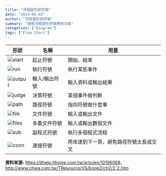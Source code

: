 ```yaml
---
title: "流程圖形狀符號"
date: "2019-05-03"
author: "流程圖形狀符號"
summary: "說明流程圖形符號哪些功能"
categories: ["Diagram"]
tags: ["Flow Chart"]
---
```


| 形狀                                                         | 名稱          | 用意                                   |
| ------------------------------------------------------------ | ------------- | -------------------------------------- |
| ![start](https://coolgood88142.github.io/images/start.png)   | 起止符號      | 開始、結束                             |
| ![run](https://coolgood88142.github.io/images/run.png)       | 執行符號      | 執行某些事件                           |
| ![output](https://coolgood88142.github.io/images/output.png) | 輸入/輸出符號 | 輸入資料或輸出結果                     |
| ![judge](https://coolgood88142.github.io/images/judge.png)   | 決策符號      | 某個事件做判斷                         |
| ![path](https://coolgood88142.github.io/images/path.png)     | 路徑符號      | 指向符號做什麼事                       |
| ![file](https://coolgood88142.github.io/images/file.png)     | 文件符號      | 輸入或輸出文件                         |
| ![files](https://coolgood88142.github.io/images/files.png)   | 多重文件符號  | 輸入或輸出數個文件                     |
| ![sub](https://coolgood88142.github.io/images/sub.png)       | 副程式符號    | 執行多個程式流程                       |
| ![conn](https://coolgood88142.github.io/images/conn.png)     | 連接符號      | 用來連到下一頁，避免路徑符號太長或交叉 |



**資料來源:** <https://ithelp.ithome.com.tw/articles/10196068>、http://www.chwa.com.tw/TResource/VS/book2/ch2/2-2.htm